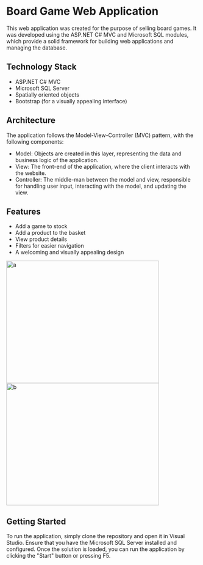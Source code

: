 <h1>Board Game Web Application</h1>

<p>This web application was created for the purpose of selling board games. It was developed using the ASP.NET C# MVC and Microsoft SQL modules, which provide a solid framework for building web applications and managing the database.</p>

<h2>Technology Stack</h2>

<ul>
  <li>ASP.NET C# MVC</li>
  <li>Microsoft SQL Server</li>
  <li>Spatially oriented objects</li>
  <li>Bootstrap (for a visually appealing interface)</li>
</ul>

<h2>Architecture</h2>

<p>The application follows the Model-View-Controller (MVC) pattern, with the following components:</p>

<ul>
  <li>Model: Objects are created in this layer, representing the data and business logic of the application.</li>
  <li>View: The front-end of the application, where the client interacts with the website.</li>
  <li>Controller: The middle-man between the model and view, responsible for handling user input, interacting with the model, and updating the view.</li>
</ul>

<h2>Features</h2>
<ul>
  <li>Add a game to stock</li>
  <li>Add a product to the basket</li>
  <li>View product details</li>
  <li>Filters for easier navigation</li>
  <li>A welcoming and visually appealing design</li>
 </ul>
<p>
<img src="https://user-images.githubusercontent.com/92048815/217941418-58ed6c03-f47c-4c5f-8c73-09792aed4251.png" alt="a" height="320" width="400">
<img src="https://user-images.githubusercontent.com/92048815/217941289-ebecb742-9ba6-40a2-a450-0ba6ccc16f8e.png" alt="b" height="320" width="400">
</p>


<h2>Getting Started</h2>
<p>To run the application, simply clone the repository and open it in Visual Studio. Ensure that you have the Microsoft SQL Server installed and configured. Once the solution is loaded, you can run the application by clicking the "Start" button or pressing F5.</p>
